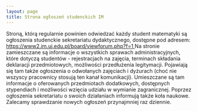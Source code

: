 ```yaml
---
layout: page
title: Strona ogłoszeń studenckich IM
---
```


Stroną, którą regularnie powinien odwiedzać każdy student matematyki są ogłoszenia studenckie sekretariatu dydaktycznego, dostępne pod adresem: [https://www2.im.uj.edu.pl/board/viewforum.php?f=1
](https://www2.im.uj.edu.pl/board/viewforum.php?f=1)Na stronie zamieszczane są informacje o wszystkich sprawach administracyjnych, które dotyczą studentów - rejestracjach na zajęcia, terminach składania deklaracji przedmiotowych, możliwości przedłużenia legitymacji. Pojawiają się tam także ogłoszenia o odwołanych zajęciach i dyżurach (choć nie wszyscy pracownicy stosują ten kanał komunikacji). Umieszczane są tam informacje o oferowanych przedmiotach dodatkowych, dostępnych stypendiach i możliwości wzięcia udziału w wymianie zagranicznej. Poprzez ogłoszenia sekretariatu o swoich działaniach informują także koła naukowe.
Zalecamy sprawdzanie nowych ogłoszeń przynajmniej raz dziennie.
